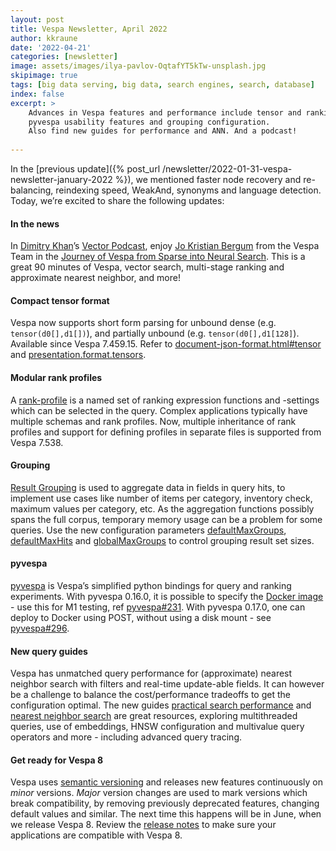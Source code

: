 ```yaml
---
layout: post
title: Vespa Newsletter, April 2022
author: kkraune
date: '2022-04-21'
categories: [newsletter]
image: assets/images/ilya-pavlov-OqtafYT5kTw-unsplash.jpg
skipimage: true
tags: [big data serving, big data, search engines, search, database]
index: false
excerpt: >
    Advances in Vespa features and performance include tensor and ranking configuration improvements,
    pyvespa usability features and grouping configuration.
    Also find new guides for performance and ANN. And a podcast!
    
---
```


In the [previous update]({% post_url /newsletter/2022-01-31-vespa-newsletter-january-2022 %}),
we mentioned faster node recovery and re-balancing, reindexing speed, WeakAnd, synonyms and language detection.
Today, we’re excited to share the following updates:


#### In the news
In [Dimitry Khan](https://twitter.com/DmitryKan)’s
[Vector Podcast](https://open.spotify.com/show/13JO3vhMf7nAqcpvlIgOY6),
enjoy [Jo Kristian Bergum](https://twitter.com/jobergum) from the Vespa Team in the
[Journey of Vespa from Sparse into Neural Search](https://open.spotify.com/episode/5eiywuzKrRRcd1EaUp4ZMo).
This is a great 90 minutes of Vespa, vector search, multi-stage ranking and approximate nearest neighbor, and more!

#### Compact tensor format
Vespa now supports short form parsing for unbound dense (e.g. `tensor(d0[],d1[])`),
and partially unbound (e.g. `tensor(d0[],d1[128]`).
Available since Vespa 7.459.15.
Refer to [document-json-format.html#tensor](https://docs.vespa.ai/en/reference/document-json-format.html#tensor) and
[presentation.format.tensors](https://docs.vespa.ai/en/reference/query-api-reference.html#presentation.format.tensors).

#### Modular rank profiles
A [rank-profile](https://docs.vespa.ai/en/reference/schema-reference.html#rank-profile)
is a named set of ranking expression functions and -settings which can be selected in the query.
Complex applications typically have multiple schemas and rank profiles.
Now, multiple inheritance of rank profiles and support for defining profiles in separate files
is supported from Vespa 7.538.

#### Grouping
[Result Grouping](https://docs.vespa.ai/en/grouping.html) is used to aggregate data in fields in query hits,
to implement use cases like number of items per category, inventory check, maximum values per category, etc.
As the aggregation functions possibly spans the full corpus, temporary memory usage can be a problem for some queries.
Use the new configuration parameters
[defaultMaxGroups](https://docs.vespa.ai/en/reference/query-api-reference.html#grouping.defaultMaxGroups),
[defaultMaxHits](https://docs.vespa.ai/en/reference/query-api-reference.html#grouping.defaultMaxHits) and 
[globalMaxGroups](https://docs.vespa.ai/en/reference/query-api-reference.html#grouping.globalMaxGroups)
to control grouping result set sizes.

#### pyvespa
[pyvespa](https://pyvespa.readthedocs.io/) is Vespa’s simplified python bindings for query and ranking experiments.
With pyvespa 0.16.0, it is possible to specify the
[Docker image](https://pyvespa.readthedocs.io/en/latest/reference-api.html#vespadocker) -
use this for M1 testing, ref [pyvespa#231](https://github.com/vespa-engine/pyvespa/issues/231).
With pyvespa 0.17.0, one can deploy to Docker using POST, without using a disk mount -
see [pyvespa#296](https://github.com/vespa-engine/pyvespa/issues/296).

#### New query guides
Vespa has unmatched query performance for (approximate) nearest neighbor search
with filters and real-time update-able fields.
It can however be a challenge to balance the cost/performance tradeoffs to get the configuration optimal.
The new guides [practical search performance](https://docs.vespa.ai/en/performance/practical-search-performance-guide.html)
and [nearest neighbor search](https://docs.vespa.ai/en/nearest-neighbor-search-guide.html) are great resources,
exploring multithreaded queries, use of embeddings, HNSW configuration and multivalue query operators and more -
including advanced query tracing.

#### Get ready for Vespa 8
Vespa uses [semantic versioning](https://vespa.ai/releases) and releases new features continuously on _minor_ versions.
_Major_ version changes are used to mark versions which break compatibility,
by removing previously deprecated features, changing default values and similar.
The next time this happens will be in June, when we release Vespa 8. 
Review the [release notes](https://docs.vespa.ai/en/vespa8-release-notes.html) to make sure your applications
are compatible with Vespa 8.
